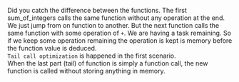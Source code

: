 Did you catch the difference between the functions. The first sum_of_integers calls the same function without any operation at the end. We just jump from on function to another. But the next function calls the same function with some operation of `+`. We are having a task remaining. So  if we keep some operation remaining the operation is kept is memory before the function value is deduced.  
`Tail call optimization` is happened in the first scenario.  
When the last part (tail) of function is simply a function call, the new function is called without storing anything in memory.